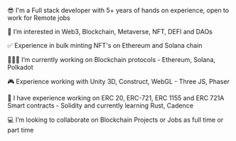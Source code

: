 😎 I'm a Full stack developer with 5+ years of hands on experience, open to work for Remote jobs

👻 I’m interested in Web3, Blockchain, Metaverse, NFT, DEFI and DAOs

✅ Experience in bulk minting NFT's on Ethereum and Solana chain

👨🏻‍💻 I’m currently working on Blockchain protocols - Ethereum, Solana, Polkadot

🎮 Experience working with Unity 3D, Construct, WebGL - Three JS, Phaser

🚀 I have experience working on ERC 20, ERC-721, ERC 1155 and ERC 721A Smart contracts - Solidity and currently learning Rust, Cadence

💻 I’m looking to collaborate on Blockchain Projects or Jobs as full time or part time


